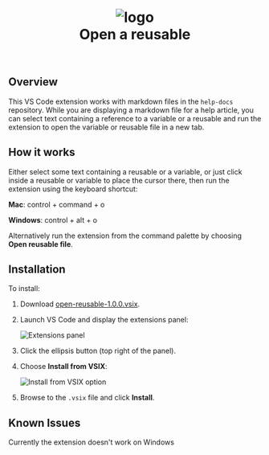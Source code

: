 <h1 align="center">
  <br>
  <img src="https://raw.githubusercontent.com/hubwriter/open-reusables/master/images/open-reusable-icon.png" alt="logo">
  <br>
  Open a reusable
  <br>
</h1>
<br>

## Overview

This VS Code extension works with markdown files in the `help-docs` repository. While you are displaying a markdown file for a help article, you can select text containing a reference to a variable or a reusable and run the extension to open the variable or reusable file in a new tab. 

## How it works

Either select some text containing a reusable or a variable, or just click inside a reusable or variable to place the cursor there, then run the extension using the keyboard shortcut:

**Mac**: control + command + o

**Windows**: control + alt + o

Alternatively run the extension from the command palette by choosing **Open reusable file**.

## Installation

To install:

1. Download [open-reusable-1.0.0.vsix](https://raw.githubusercontent.com/hubwriter/open-reusables/master/open-reusable-1.0.0.vsix).

1. Launch VS Code and display the extensions panel:

   ![Extensions panel](https://raw.githubusercontent.com/hubwriter/open-reusables/master/images/extension-installation1.png)

1. Click the ellipsis button (top right of the panel).

1. Choose **Install from VSIX**:

   ![Install from VSIX option](https://raw.githubusercontent.com/hubwriter/open-reusables/master/images/extension-installation2.png)

1. Browse to the `.vsix` file and click **Install**.

## Known Issues

Currently the extension doesn't work on Windows

